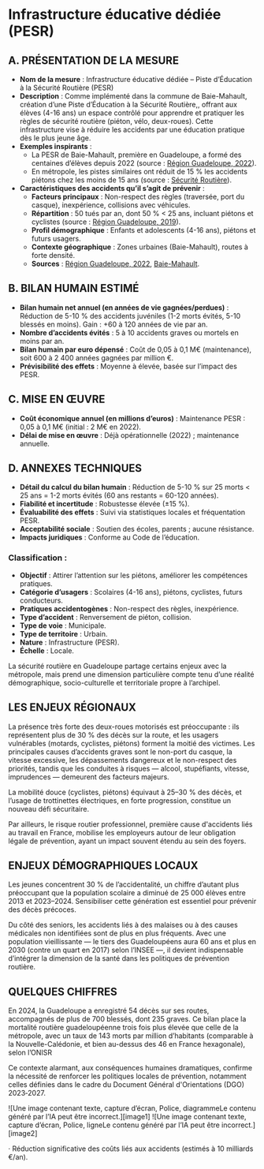 # **Infrastructure éducative dédiée (PESR)**

## **A. PRÉSENTATION DE LA MESURE**

* **Nom de la mesure** : Infrastructure éducative dédiée – Piste d’Éducation à la Sécurité Routière (PESR)  
* **Description** : Comme implémenté dans la commune de Baie-Mahault,  création d’une Piste d’Éducation à la Sécurité Routière,, offrant aux élèves (4-16 ans) un espace contrôlé pour apprendre et pratiquer les règles de sécurité routière (piéton, vélo, deux-roues). Cette infrastructure vise à réduire les accidents par une éducation pratique dès le plus jeune âge.  
* **Exemples inspirants** :   
  * La PESR de Baie-Mahault, première en Guadeloupe, a formé des centaines d’élèves depuis 2022 (source : [Région Guadeloupe, 2022](http://www.regionguadeloupe.fr)).   
  * En métropole, les pistes similaires ont réduit de 15 % les accidents piétons chez les moins de 15 ans (source : [Sécurité Routière](https://www.securite-routiere.gouv.fr)).  
* **Caractéristiques des accidents qu’il s’agit de prévenir** :  
  * **Facteurs principaux** : Non-respect des règles (traversée, port du casque), inexpérience, collisions avec véhicules.  
  * **Répartition** : 50 tués par an, dont 50 % \< 25 ans, incluant piétons et cyclistes (source : [Région Guadeloupe, 2019](http://www.regionguadeloupe.fr)).  
  * **Profil démographique** : Enfants et adolescents (4-16 ans), piétons et futurs usagers.  
  * **Contexte géographique** : Zones urbaines (Baie-Mahault), routes à forte densité.  
  * **Sources** : [Région Guadeloupe, 2022](http://www.regionguadeloupe.fr), [Baie-Mahault](http://www.regionguadeloupe.fr).

## **B. BILAN HUMAIN ESTIMÉ**

* **Bilan humain net annuel (en années de vie gagnées/perdues)** : Réduction de 5-10 % des accidents juvéniles (1-2 morts évités, 5-10 blessés en moins). Gain : \+60 à 120 années de vie par an.  
* **Nombre d’accidents évités** : 5 à 10 accidents graves ou mortels en moins par an.  
* **Bilan humain par euro dépensé** : Coût de 0,05 à 0,1 M€ (maintenance), soit 600 à 2 400 années gagnées par million €.  
* **Prévisibilité des effets** : Moyenne à élevée, basée sur l’impact des PESR.

## **C. MISE EN ŒUVRE**

* **Coût économique annuel (en millions d’euros)** : Maintenance PESR : 0,05 à 0,1 M€ (initial : 2 M€ en 2022).  
* **Délai de mise en œuvre** : Déjà opérationnelle (2022) ; maintenance annuelle.

## **D. ANNEXES TECHNIQUES**

* **Détail du calcul du bilan humain** : Réduction de 5-10 % sur 25 morts \< 25 ans \= 1-2 morts évités (60 ans restants \= 60-120 années).  
* **Fiabilité et incertitude** : Robustesse élevée (±15 %).  
* **Évaluabilité des effets** : Suivi via statistiques locales et fréquentation PESR.  
* **Acceptabilité sociale** : Soutien des écoles, parents ; aucune résistance.  
* **Impacts juridiques** : Conforme au Code de l’éducation.

### **Classification :** 

- **Objectif** : Attirer l’attention sur les piétons, améliorer les compétences pratiques.  
- **Catégorie d’usagers** : Scolaires (4-16 ans), piétons, cyclistes, futurs conducteurs.  
- **Pratiques accidentogènes** : Non-respect des règles, inexpérience.  
- **Type d’accident** : Renversement de piéton, collision.  
- **Type de voie** : Municipale.  
- **Type de territoire** : Urbain.  
- **Nature** : Infrastructure (PESR).  
- **Échelle** : Locale.







La sécurité routière en Guadeloupe partage certains enjeux avec la métropole, mais prend une dimension particulière compte tenu d’une réalité démographique, socio-culturelle et territoriale propre à l’archipel.

## **LES ENJEUX RÉGIONAUX**

La présence très forte des deux-roues motorisés est préoccupante : ils représentent plus de 30 % des décès sur la route, et les usagers vulnérables (motards, cyclistes, piétons) forment la moitié des victimes. Les principales causes d’accidents graves sont le non-port du casque, la vitesse excessive, les dépassements dangereux et le non-respect des priorités, tandis que les conduites à risques — alcool, stupéfiants, vitesse, imprudences — demeurent des facteurs majeurs. 

La mobilité douce (cyclistes, piétons) équivaut à 25–30 % des décès, et l’usage de trottinettes électriques, en forte progression, constitue un nouveau défi sécuritaire. 

Par ailleurs, le risque routier professionnel, première cause d'accidents liés au travail en France, mobilise les employeurs autour de leur obligation légale de prévention, ayant un impact souvent étendu au sein des foyers.

## **ENJEUX DÉMOGRAPHIQUES LOCAUX**

Les jeunes concentrent 30 % de l’accidentalité, un chiffre d’autant plus préoccupant que la population scolaire a diminué de 25 000 élèves entre 2013 et 2023–2024. Sensibiliser cette génération est essentiel pour prévenir des décès précoces. 

Du côté des seniors, les accidents liés à des malaises ou à des causes médicales non identifiées sont de plus en plus fréquents. Avec une population vieillissante — le tiers des Guadeloupéens aura 60 ans et plus en 2030 (contre un quart en 2017\) selon l’INSEE —, il devient indispensable d’intégrer la dimension de la santé dans les politiques de prévention routière.

## **QUELQUES CHIFFRES**

En 2024, la Guadeloupe a enregistré 54 décès sur ses routes, accompagnés de plus de 700 blessés, dont 235 graves. Ce bilan place la mortalité routière guadeloupéenne trois fois plus élevée que celle de la métropole, avec un taux de 143 morts par million d’habitants (comparable à la Nouvelle-Calédonie, et bien au-dessus des 46 en France hexagonale), selon l’ONISR

Ce contexte alarmant, aux conséquences humaines dramatiques, confirme la nécessité de renforcer les politiques locales de prévention, notamment celles définies dans le cadre du Document Général d'Orientations (DGO) 2023‑2027\.

![Une image contenant texte, capture d’écran, Police, diagrammeLe contenu généré par l’IA peut être incorrect.][image1] ![Une image contenant texte, capture d’écran, Police, ligneLe contenu généré par l’IA peut être incorrect.][image2]

·       Réduction significative des coûts liés aux accidents (estimés à 10 milliards €/an).